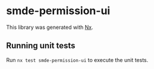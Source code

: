 # smde-permission-ui

This library was generated with [Nx](https://nx.dev).

## Running unit tests

Run `nx test smde-permission-ui` to execute the unit tests.
